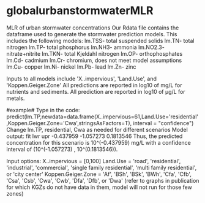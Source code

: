 # globalurbanstormwaterMLR
MLR of urban stormwater concentrations
Our Rdata file contains the dataframe used to generate the stormwater prediction models. This includes the following models: 
lm.TSS- total suspended solids
lm.TN- total nitrogen
lm.TP- total phosphorus
lm.NH3- ammonia
lm.NO2.3- nitrate+nitrite
lm.TKN- total Kjeldahl nitrogen
lm.OP- orthophosphates
lm.Cd- cadmium
lm.Cr- chromium, does not meet model assumptions
lm.Cu- copper
lm.Ni- nickel
lm.Pb- lead
lm.Zn- zinc
   
   
   
Inputs to all models include 'X..impervious', 'Land.Use', and 'Koppen.Geiger.Zone'
All predictions are reported in log10 of mg/L for nutrients and sediments.
All prediction are reported in log10 of μg/L for metals.   

#example#
Type in the code:
predict(lm.TP,newdata=data.frame(X..impervious=61,Land.Use='residential',Koppen.Geiger.Zone='Cwa',stringsAsFactors=T), interval = "confidence")
Change lm.TP, residential, Cwa as needed for different scenarios
Model output:
        fit       lwr       upr
  -0.437959 -1.057273 0.1813546
Thus, the predicted concentration for this scenario is 10^(-0.437959) mg/L with a confidence interval of (10^(-1.057273) , 10^(0.1813546)).


Input options:
X..impervious = [0,100]
Land.Use = 'road', 'residential', 'industrial', 'commercial', 'single family residential', 'multi family residential', or 'city center' 
Koppen.Geiger.Zone = 'Af', 'BSh', 'BSk', 'BWh', 'Cfa', 'Cfb', 'Csa', 'Csb', 'Cwa', 'Cwb', 'Dfa', 'Dfb', or 'Dwa' (refer to graphs in publication for which KGZs do not have data in them, model will not run for those few zones)


